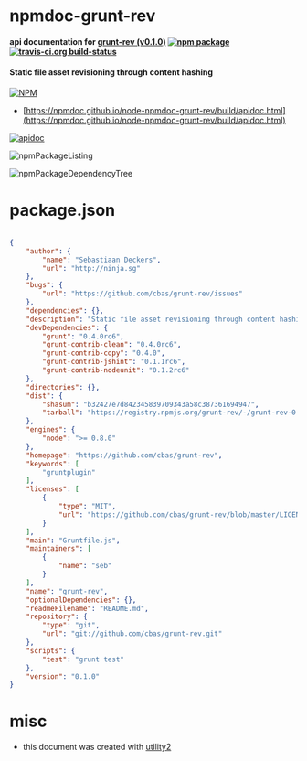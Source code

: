 # npmdoc-grunt-rev

#### api documentation for  [grunt-rev (v0.1.0)](https://github.com/cbas/grunt-rev)  [![npm package](https://img.shields.io/npm/v/npmdoc-grunt-rev.svg?style=flat-square)](https://www.npmjs.org/package/npmdoc-grunt-rev) [![travis-ci.org build-status](https://api.travis-ci.org/npmdoc/node-npmdoc-grunt-rev.svg)](https://travis-ci.org/npmdoc/node-npmdoc-grunt-rev)

#### Static file asset revisioning through content hashing

[![NPM](https://nodei.co/npm/grunt-rev.png?downloads=true&downloadRank=true&stars=true)](https://www.npmjs.com/package/grunt-rev)

- [https://npmdoc.github.io/node-npmdoc-grunt-rev/build/apidoc.html](https://npmdoc.github.io/node-npmdoc-grunt-rev/build/apidoc.html)

[![apidoc](https://npmdoc.github.io/node-npmdoc-grunt-rev/build/screenCapture.buildCi.browser.%252Ftmp%252Fbuild%252Fapidoc.html.png)](https://npmdoc.github.io/node-npmdoc-grunt-rev/build/apidoc.html)

![npmPackageListing](https://npmdoc.github.io/node-npmdoc-grunt-rev/build/screenCapture.npmPackageListing.svg)

![npmPackageDependencyTree](https://npmdoc.github.io/node-npmdoc-grunt-rev/build/screenCapture.npmPackageDependencyTree.svg)



# package.json

```json

{
    "author": {
        "name": "Sebastiaan Deckers",
        "url": "http://ninja.sg"
    },
    "bugs": {
        "url": "https://github.com/cbas/grunt-rev/issues"
    },
    "dependencies": {},
    "description": "Static file asset revisioning through content hashing",
    "devDependencies": {
        "grunt": "0.4.0rc6",
        "grunt-contrib-clean": "0.4.0rc6",
        "grunt-contrib-copy": "0.4.0",
        "grunt-contrib-jshint": "0.1.1rc6",
        "grunt-contrib-nodeunit": "0.1.2rc6"
    },
    "directories": {},
    "dist": {
        "shasum": "b32427e7d842345839709343a58c387361694947",
        "tarball": "https://registry.npmjs.org/grunt-rev/-/grunt-rev-0.1.0.tgz"
    },
    "engines": {
        "node": ">= 0.8.0"
    },
    "homepage": "https://github.com/cbas/grunt-rev",
    "keywords": [
        "gruntplugin"
    ],
    "licenses": [
        {
            "type": "MIT",
            "url": "https://github.com/cbas/grunt-rev/blob/master/LICENSE-MIT"
        }
    ],
    "main": "Gruntfile.js",
    "maintainers": [
        {
            "name": "seb"
        }
    ],
    "name": "grunt-rev",
    "optionalDependencies": {},
    "readmeFilename": "README.md",
    "repository": {
        "type": "git",
        "url": "git://github.com/cbas/grunt-rev.git"
    },
    "scripts": {
        "test": "grunt test"
    },
    "version": "0.1.0"
}
```



# misc
- this document was created with [utility2](https://github.com/kaizhu256/node-utility2)
